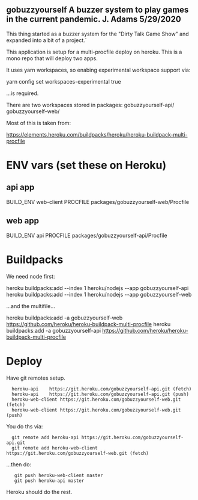 gobuzzyourself
A buzzer system to play games in the current pandemic.
J. Adams
5/29/2020
------------------------------------------------------------------

This thing started as a buzzer system for the "Dirty Talk Game Show"
and expanded into a bit of a project.`

This application is setup for a multi-procfile deploy on heroku.
This is a mono repo that will deploy two apps. 

It uses yarn workspaces, so enabing experimental workspace support via:

   yarn config set workspaces-experimental true

...is required.

There are two workspaces stored in packages:
  gobuzzyourself-api/          gobuzzyourself-web/

Most of this is taken from:

https://elements.heroku.com/buildpacks/heroku/heroku-buildpack-multi-procfile


ENV vars (set these on Heroku)
==============================

api app
-------
BUILD_ENV   web-client
PROCFILE    packages/gobuzzyourself-web/Procfile

web app
-------
BUILD_ENV   api
PROCFILE    packages/gobuzzyourself-api/Procfile

Buildpacks
===========

We need node first:
 
 heroku buildpacks:add --index 1 heroku/nodejs --app gobuzzyourself-api
 heroku buildpacks:add --index 1 heroku/nodejs --app gobuzzyourself-web

...and the multifile...

 heroku buildpacks:add -a gobuzzyourself-web https://github.com/heroku/heroku-buildpack-multi-procfile
 heroku buildpacks:add -a gobuzzyourself-api https://github.com/heroku/heroku-buildpack-multi-procfile

Deploy
=======

Have git remotes setup.

```
  heroku-api	https://git.heroku.com/gobuzzyourself-api.git (fetch)
  heroku-api	https://git.heroku.com/gobuzzyourself-api.git (push)
  heroku-web-client	https://git.heroku.com/gobuzzyourself-web.git (fetch)
  heroku-web-client	https://git.heroku.com/gobuzzyourself-web.git (push)
```

You do ths via:
```
  git remote add heroku-api https://git.heroku.com/gobuzzyourself-api.git
  git remote add heroku-web-client https://git.heroku.com/gobuzzyourself-web.git (fetch)
```
...then do:

```
   git push heroku-web-client master
   git push heroku-api master
```

Heroku should do the rest. 